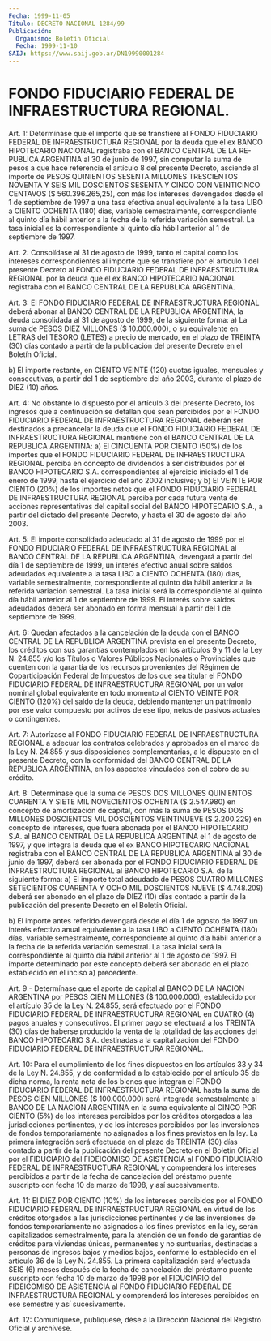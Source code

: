 ```yaml
---
Fecha: 1999-11-05
Título: DECRETO NACIONAL 1284/99
Publicación:
  Organismo: Boletín Oficial
  Fecha: 1999-11-10
SAIJ: https://www.saij.gob.ar/DN19990001284
---
```

# FONDO FIDUCIARIO FEDERAL DE INFRAESTRUCTURA REGIONAL.

<a id="1"></a>
Art. 1: Determínase que el importe que se transfiere  al FONDO FIDUCIARIO FEDERAL DE INFRAESTRUCTURA REGIONAL por la deuda que el ex BANCO HIPOTECARIO NACIONAL registraba con el BANCO CENTRAL DE LA RE-PUBLICA  ARGENTINA al 30 de junio de 1997, sin computar la  suma de pesos a que hace referencia el artículo 8 del presente Decreto, asciende al importe de PESOS QUINIENTOS SESENTA MILLONES TRESCIENTOS NOVENTA  Y  SEIS  MIL  DOSCIENTOS  SESENTA  Y CINCO CON VEINTICINCO  CENTAVOS  ($  560.396.265,25),  con  más los intereses devengados  desde  el  1 de septiembre de 1997 a una tasa  efectiva anual equivalente a la  tasa  LIBO  a  CIENTO  OCHENTA (180) días, variable  semestralmente,  correspondiente  al  quinto   día  hábil anterior  a  la  fecha de la referida variación semestral. La  tasa inicial es la correspondiente al quinto día hábil anterior al 1 de septiembre de 1997.

<a id="2"></a>
Art. 2: Consolídase al 31 de agosto de 1999, tanto el capital como los intereses correspondientes al importe que se transfiere por el artículo 1 del presente  Decreto  al  FONDO  FIDUCIARIO  FEDERAL DE INFRAESTRUCTURA  REGIONAL  por la deuda que el ex BANCO HIPOTECARIO NACIONAL registraba con el BANCO  CENTRAL DE LA REPUBLICA ARGENTINA.

<a id="3"></a>
Art. 3: El FONDO FIDUCIARIO FEDERAL  DE  INFRAESTRUCTURA  REGIONAL deberá abonar al BANCO CENTRAL DE LA REPUBLICA ARGENTINA, la  deuda consolidada al 31 de agosto de 1999, de la siguiente forma: a)  La suma  de  PESOS  DIEZ  MILLONES ($ 10.000.000), o su equivalente en LETRAS del TESORO (LETES)  a  precio  de  mercado,  en el plazo de TREINTA (30) días contado a partir de la publicación  del presente Decreto en el Boletín Oficial.

b)  El  importe  restante,  en  CIENTO VEINTE (120) cuotas iguales, mensuales y consecutivas, a partir  del  1  de  septiembre del año 2003, durante el plazo de DIEZ (10) años.

<a id="4"></a>
Art. 4: No obstante lo dispuesto por el artículo  3  del presente Decreto,  los  ingresos  que  a  continuación se detallan que  sean percibidos  por  el FONDO FIDUCIARIO  FEDERAL  DE  INFRAESTRUCTURA REGIONAL deberán ser destinados a precancelar la deuda que el FONDO FIDUCIARIO FEDERAL  DE  INFRAESTRUCTURA  REGIONAL mantiene con el BANCO CENTRAL DE LA REPUBLICA ARGENTINA: a) El CINCUENTA POR CIENTO (50%) de los importes que el FONDO FIDUCIARIO FEDERAL DE INFRAESTRUCTURA REGIONAL perciba en concepto  de  dividendos  a ser distribuidos  por  el  BANCO  HIPOTECARIO  S.A. correspondientes al ejercicio iniciado el 1 de enero de 1999, hasta  el  ejercicio  del año  2002  inclusive;  y  b)  El  VEINTE POR CIENTO (20%) de los importes netos que el FONDO FIDUCIARIO FEDERAL DE INFRAESTRUCTURA REGIONAL  perciba  por  cada  futura  venta de acciones representativas del capital social del BANCO HIPOTECARIO  S.A., a partir del dictado del presente Decreto, y hasta el 30 de agosto del año 2003.

<a id="5"></a>
Art. 5: El importe consolidado adeudado al 31 de  agosto  de  1999 por  el  FONDO  FIDUCIARIO FEDERAL DE INFRAESTRUCTURA REGIONAL al BANCO CENTRAL DE  LA  REPUBLICA  ARGENTINA, devengará a partir del día  1  de  septiembre de 1999, un interés  efectivo  anual  sobre saldos adeudados  equivalente a la tasa LIBO a CIENTO OCHENTA (180) días, variable semestralmente, correspondiente al quinto día hábil anterior a la referida variación semestral. La tasa inicial será la correspondiente al  quinto día hábil anterior al 1 de septiembre de 1999. El interés sobre saldos adeudados deberá ser abonado en forma mensual a partir del 1 de septiembre de 1999.

<a id="6"></a>
Art. 6: Quedan afectados a la cancelación de la deuda con el BANCO CENTRAL DE LA REPUBLICA ARGENTINA prevista en el presente Decreto, los créditos con sus  garantías  contemplados en los artículos 9 y 11 de la Ley N. 24.855 y/o los Títulos o Valores Públicos Nacionales o  Provinciales  que  cuenten  con  la  garantía  de  los  recursos provenientes del Régimen de Coparticipación  Federal  de Impuestos de los que sea titular  el  FONDO  FIDUCIARIO FEDERAL DE INFRAESTRUCTURA REGIONAL por un valor nominal global equivalente en todo momento al CIENTO VEINTE POR CIENTO (120%)  del  saldo de la deuda, debiendo mantener un patrimonio por ese valor compuesto por activos de  ese  tipo, netos de pasivos actuales  o  contingentes.

<a id="7"></a>
Art. 7: Autorízase al FONDO FIDUCIARIO FEDERAL DE INFRAESTRUCTURA REGIONAL a adecuar los contratos celebrados y aprobados en el marco de  la  Ley N. 24.855  y sus disposiciones complementarias,  a  lo dispuesto en el presente  Decreto,  con  la  conformidad  del BANCO CENTRAL  DE LA REPUBLICA ARGENTINA, en los aspectos vinculados  con el cobro de su crédito.

<a id="8"></a>
Art. 8: Determínase  que  la suma de PESOS DOS MILLONES QUINIENTOS CUARENTA Y SIETE MIL NOVECIENTOS  OCHENTA ($ 2.547.980) en concepto de amortización de capital, con más la suma de PESOS DOS MILLONES DOSCIENTOS MIL DOSCIENTOS VEINTINUEVE ($ 2.200.229) en concepto de intereses, que fuera abonada por el BANCO HIPOTECARIO S.A. al BANCO CENTRAL DE LA REPUBLICA ARGENTINA  el  1  de agosto de 1997, y que integra la deuda que el ex BANCO HIPOTECARIO  NACIONAL  registraba con  el  BANCO CENTRAL DE LA REPUBLICA ARGENTINA al 30 de junio  de 1997, deberá  ser  abonada  por  el  FONDO  FIDUCIARIO  FEDERAL  DE INFRAESTRUCTURA  REGIONAL al BANCO HIPOTECARIO S.A. de la siguiente forma: a) El importe  total  adeudado  de  PESOS  CUATRO  MILLONES SETECIENTOS  CUARENTA  Y  OCHO  MIL  DOSCIENTOS NUEVE ($ 4.748.209) deberá ser abonado en el plazo de DIEZ  (10)  días contado a partir de  la  publicación  del  presente  Decreto  en el Boletín  Oficial.

b) El importe antes referido devengará desde el  día 1 de agosto de 1997 un interés efectivo anual equivalente a la tasa  LIBO a CIENTO OCHENTA  (180)  días, variable semestralmente, correspondiente  al quinto día hábil  anterior  a  la  fecha  de  la referida variación semestral. La tasa inicial será la correspondiente  al  quinto  día hábil  anterior  al 1 de agosto de 1997. El importe determinado por este concepto deberá  ser  abonado  en  el  plazo establecido en el inciso a) precedente.

<a id="9"></a>
Art. 9 - Determínase que el aporte de capital al BANCO DE LA NACION ARGENTINA  por  PESOS CIEN MILLONES ($ 100.000.000),  establecido por el artículo 35 de la Ley N. 24.855, será efectuado por el FONDO FIDUCIARIO FEDERAL  DE INFRAESTRUCTURA REGIONAL en CUATRO (4) pagos anuales y consecutivos.  El  primer pago se efectuará a los TREINTA (30) días de haberse producido  la  venta  de  la totalidad de las acciones del BANCO HIPOTECARIO S.A. destinadas a la capitalización del  FONDO  FIDUCIARIO   FEDERAL  DE  INFRAESTRUCTURA  REGIONAL.

<a id="10"></a>
Art.  10:  Para el cumplimiento de los fines dispuestos  en  los artículos 33 y  34  de  la  Ley  N. 24.855,  y  de conformidad a lo establecido por el artículo 35 de dicha norma, la renta neta de los bienes que integran el FONDO FIDUCIARIO FEDERAL DE INFRAESTRUCTURA REGIONAL hasta la suma de PESOS CIEN MILLONES ($  100.000.000) será integrada semestralmente al BANCO DE LA NACION ARGENTINA en la suma equivalente  al  CINCO POR CIENTO (5%) de los intereses  percibidos por los créditos otorgados  a las jurisdicciones pertinentes, y de los intereses percibidos por las inversiones de fondos temporariamente no asignados a  los  fines previstos en la ley. La primera integración será efectuada en  el  plazo  de  TREINTA (30) días contado a partir de la publicación del presente Decreto  en el Boletín Oficial por el FIDUCIARIO del FIDEICOMISO DE ASISTENCIA al FONDO FIDUCIARIO FEDERAL DE INFRAESTRUCTURA REGIONAL y comprenderá  los  intereses  percibidos  a  partir  de  la fecha de cancelación del préstamo puente suscripto con fecha 10 de  marzo de 1998, y así sucesivamente.

<a id="11"></a>
Art. 11: El DIEZ POR CIENTO (10%) de los intereses percibidos por el  FONDO  FIDUCIARIO FEDERAL DE INFRAESTRUCTURA REGIONAL en virtud de los créditos  otorgados  a  las jurisdicciones pertinentes y de las inversiones de fondos temporariamente  no asignados a los fines previstos en la ley, serán capitalizados semestralmente,  para  la atención  de  un  fondo  de  garantías  de créditos para viviendas únicas,  permanentes  y  no suntuarias, destinadas  a  personas  de ingresos  bajos  y medios bajos,  conforme  lo  establecido  en  el artículo 36 de la  Ley  N. 24.855.  La primera capitalización será efectuada SEIS (6) meses después de  la  fecha  de cancelación del préstamo puente suscripto con fecha 10 de marzo de 1998 por el FIDUCIARIO del FIDEICOMISO DE ASISTENCIA al FONDO FIDUCIARIO FEDERAL DE INFRAESTRUCTURA REGIONAL y comprenderá los intereses percibidos en ese semestre y así sucesivamente.

<a id="12"></a>
Art. 12: Comuníquese, publíquese,  dése  a  la Dirección Nacional del Registro Oficial y archívese.